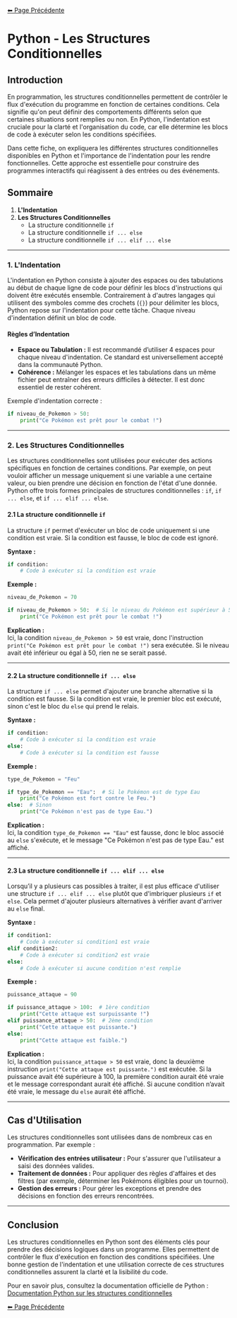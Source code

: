 [⬅ Page Précédente](../README.md)

# Python - Les Structures Conditionnelles

## Introduction

En programmation, les structures conditionnelles permettent de contrôler le flux d'exécution du programme en fonction de certaines conditions. Cela signifie qu'on peut définir des comportements différents selon que certaines situations sont remplies ou non. En Python, l'indentation est cruciale pour la clarté et l'organisation du code, car elle détermine les blocs de code à exécuter selon les conditions spécifiées.

Dans cette fiche, on expliquera les différentes structures conditionnelles disponibles en Python et l'importance de l'indentation pour les rendre fonctionnelles. Cette approche est essentielle pour construire des programmes interactifs qui réagissent à des entrées ou des événements.

## Sommaire

1. **L'Indentation**
2. **Les Structures Conditionnelles**
   - La structure conditionnelle `if`
   - La structure conditionnelle `if ... else`
   - La structure conditionnelle `if ... elif ... else`

---

### 1. L'Indentation

L'indentation en Python consiste à ajouter des espaces ou des tabulations au début de chaque ligne de code pour définir les blocs d'instructions qui doivent être exécutés ensemble. Contrairement à d'autres langages qui utilisent des symboles comme des crochets (`{}`) pour délimiter les blocs, Python repose sur l'indentation pour cette tâche. Chaque niveau d'indentation définit un bloc de code.

#### Règles d’Indentation

- **Espace ou Tabulation :** Il est recommandé d’utiliser 4 espaces pour chaque niveau d'indentation. Ce standard est universellement accepté dans la communauté Python.
- **Cohérence :** Mélanger les espaces et les tabulations dans un même fichier peut entraîner des erreurs difficiles à détecter. Il est donc essentiel de rester cohérent.

Exemple d'indentation correcte :

```python
if niveau_de_Pokemon > 50:
    print("Ce Pokémon est prêt pour le combat !")
```

---

### 2. Les Structures Conditionnelles

Les structures conditionnelles sont utilisées pour exécuter des actions spécifiques en fonction de certaines conditions. Par exemple, on peut vouloir afficher un message uniquement si une variable a une certaine valeur, ou bien prendre une décision en fonction de l'état d'une donnée. Python offre trois formes principales de structures conditionnelles : `if`, `if ... else`, et `if ... elif ... else`.

#### 2.1 La structure conditionnelle `if`

La structure `if` permet d'exécuter un bloc de code uniquement si une condition est vraie. Si la condition est fausse, le bloc de code est ignoré.

**Syntaxe :**
```python
if condition:
    # Code à exécuter si la condition est vraie
```

**Exemple :**

```python
niveau_de_Pokemon = 70

if niveau_de_Pokemon > 50:  # Si le niveau du Pokémon est supérieur à 50
    print("Ce Pokémon est prêt pour le combat !")
```

**Explication :**  
Ici, la condition `niveau_de_Pokemon > 50` est vraie, donc l'instruction `print("Ce Pokémon est prêt pour le combat !")` sera exécutée. Si le niveau avait été inférieur ou égal à 50, rien ne se serait passé.

---

#### 2.2 La structure conditionnelle `if ... else`

La structure `if ... else` permet d'ajouter une branche alternative si la condition est fausse. Si la condition est vraie, le premier bloc est exécuté, sinon c'est le bloc du `else` qui prend le relais.

**Syntaxe :**
```python
if condition:
    # Code à exécuter si la condition est vraie
else:
    # Code à exécuter si la condition est fausse
```

**Exemple :**

```python
type_de_Pokemon = "Feu"

if type_de_Pokemon == "Eau":  # Si le Pokémon est de type Eau
    print("Ce Pokémon est fort contre le Feu.")
else:  # Sinon
    print("Ce Pokémon n'est pas de type Eau.")
```

**Explication :**  
Ici, la condition `type_de_Pokemon == "Eau"` est fausse, donc le bloc associé au `else` s'exécute, et le message "Ce Pokémon n'est pas de type Eau." est affiché.

---

#### 2.3 La structure conditionnelle `if ... elif ... else`

Lorsqu’il y a plusieurs cas possibles à traiter, il est plus efficace d'utiliser une structure `if ... elif ... else` plutôt que d'imbriquer plusieurs `if` et `else`. Cela permet d'ajouter plusieurs alternatives à vérifier avant d'arriver au `else` final.

**Syntaxe :**
```python
if condition1:
    # Code à exécuter si condition1 est vraie
elif condition2:
    # Code à exécuter si condition2 est vraie
else:
    # Code à exécuter si aucune condition n'est remplie
```

**Exemple :**

```python
puissance_attaque = 90

if puissance_attaque > 100:  # 1ère condition
    print("Cette attaque est surpuissante !")
elif puissance_attaque > 50:  # 2ème condition
    print("Cette attaque est puissante.")
else:
    print("Cette attaque est faible.")
```

**Explication :**  
Ici, la condition `puissance_attaque > 50` est vraie, donc la deuxième instruction `print("Cette attaque est puissante.")` est exécutée. Si la puissance avait été supérieure à 100, la première condition aurait été vraie et le message correspondant aurait été affiché. Si aucune condition n’avait été vraie, le message du `else` aurait été affiché.

---

## Cas d'Utilisation

Les structures conditionnelles sont utilisées dans de nombreux cas en programmation. Par exemple :

- **Vérification des entrées utilisateur :** Pour s'assurer que l'utilisateur a saisi des données valides.
- **Traitement de données :** Pour appliquer des règles d'affaires et des filtres (par exemple, déterminer les Pokémons éligibles pour un tournoi).
- **Gestion des erreurs :** Pour gérer les exceptions et prendre des décisions en fonction des erreurs rencontrées.

---

## Conclusion

Les structures conditionnelles en Python sont des éléments clés pour prendre des décisions logiques dans un programme. Elles permettent de contrôler le flux d'exécution en fonction des conditions spécifiées. Une bonne gestion de l'indentation et une utilisation correcte de ces structures conditionnelles assurent la clarté et la lisibilité du code.

Pour en savoir plus, consultez la documentation officielle de Python :  
[Documentation Python sur les structures conditionnelles](https://docs.python.org/3/tutorial/controlflow.html)

[⬅ Page Précédente](../README.md)